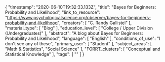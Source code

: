 {
    "timestamp": "2020-06-10T19:32:33.133Z",
    "title": "Bayes for Beginners: Probability and Likelihood",
    "link_to_resource": "https://www.psychologicalscience.org/observer/bayes-for-beginners-probability-and-likelihood",
    "creators": [
        "C. Randy Gallistel"
    ],
    "material_type": [
        "Blog"
    ],
    "education_level": [
        "College / Upper Division (Undergraduates)"
    ],
    "abstract": "A blog about Bayes for Beginners: Probability and Likelihood",
    "language": [
        "English"
    ],
    "conditions_of_use": "I don't see any of these",
    "primary_user": [
        "Student"
    ],
    "subject_areas": [
        "Math & Statistics",
        "Social Science"
    ],
    "FORRT_clusters": [
        "Conceptual and Statistical Knowledge"
    ],
    "tags": [
        ""
    ]
}